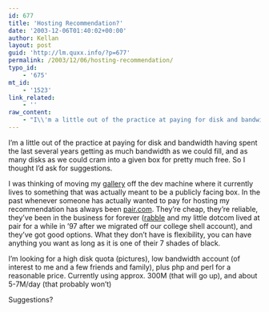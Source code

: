 ```yaml
---
id: 677
title: 'Hosting Recommendation?'
date: '2003-12-06T01:40:02+00:00'
author: Kellan
layout: post
guid: 'http://lm.quxx.info/?p=677'
permalink: /2003/12/06/hosting-recommendation/
typo_id:
    - '675'
mt_id:
    - '1523'
link_related:
    - ''
raw_content:
    - "I\\'m a little out of the practice at paying for disk and bandwidth having spent the last several years getting as much bandwidth as we could fill, and as many disks as we could cram into a given box for pretty much free.  So I thought I\\'d ask for suggestions.\n<p>\nI was thinking of moving my <a href=\\\"http://gallery.laughingmeme.org\\\">gallery</a> off the dev machine where it currently lives to something that was actually meant to  be a publicly facing box.  In the past whenever someone has actually wanted to pay for hosting my recommendation has always been <a href=\\\"http://pair.com\\\">pair.com</a>.  They\\'re cheap, they\\'re reliable, they\\'ve been in the business for forever (<a href=\\\"http://anarchogeek.com\\\">rabble</a> and my little dotcom lived at pair for a while in \\'97 after we migrated off our college shell account), and they\\'ve got good options.  What they don\\'t have is flexibility, you can have anything you want as long as it is one of their 7 shades of black.\n</p>\n<p>\nI\\'m looking for a high disk quota (pictures), low bandwidth account (of interest to me and a few friends and family), plus php and perl for a reasonable price.  Currently using approx. 300M (that will go up), and about 5-7M/day (that probably won\\'t)\n</p>\n<p>\nSuggestions?\n</p>"
---
```


I’m a little out of the practice at paying for disk and bandwidth having spent the last several years getting as much bandwidth as we could fill, and as many disks as we could cram into a given box for pretty much free. So I thought I’d ask for suggestions.

I was thinking of moving my [gallery](http://gallery.laughingmeme.org) off the dev machine where it currently lives to something that was actually meant to be a publicly facing box. In the past whenever someone has actually wanted to pay for hosting my recommendation has always been [pair.com](http://pair.com). They’re cheap, they’re reliable, they’ve been in the business for forever ([rabble](http://anarchogeek.com) and my little dotcom lived at pair for a while in ’97 after we migrated off our college shell account), and they’ve got good options. What they don’t have is flexibility, you can have anything you want as long as it is one of their 7 shades of black.

I’m looking for a high disk quota (pictures), low bandwidth account (of interest to me and a few friends and family), plus php and perl for a reasonable price. Currently using approx. 300M (that will go up), and about 5-7M/day (that probably won’t)

Suggestions?